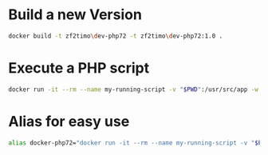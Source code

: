 # Build a new Version
```bash
docker build -t zf2timo\dev-php72 -t zf2timo\dev-php72:1.0 .
```

# Execute a PHP script
```bash
docker run -it --rm --name my-running-script -v "$PWD":/usr/src/app -w /usr/src/app zf2timo\dev-php72 php your-script.php
```

# Alias for easy use
```bash
alias docker-php72="docker run -it --rm --name my-running-script -v "$PWD":/usr/src/app -w /usr/src/app zf2timo\dev-php72 php $@"
```